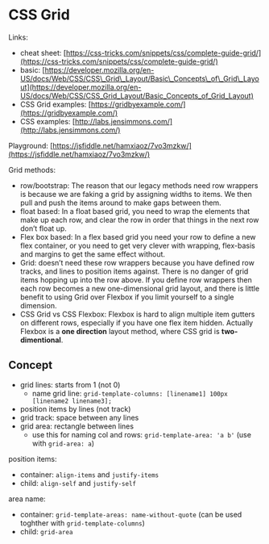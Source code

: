 # CSS Grid

Links:

* cheat sheet: [https://css-tricks.com/snippets/css/complete-guide-grid/](https://css-tricks.com/snippets/css/complete-guide-grid/)
* basic: [https://developer.mozilla.org/en-US/docs/Web/CSS/CSS\_Grid\_Layout/Basic\_Concepts\_of\_Grid\_Layout](https://developer.mozilla.org/en-US/docs/Web/CSS/CSS_Grid_Layout/Basic_Concepts_of_Grid_Layout)
* CSS Grid examples: [https://gridbyexample.com/](https://gridbyexample.com/)
* CSS examples: [http://labs.jensimmons.com/](http://labs.jensimmons.com/)

Playground: [https://jsfiddle.net/hamxiaoz/7vo3mzkw/](https://jsfiddle.net/hamxiaoz/7vo3mzkw/)

Grid methods:

* row/bootstrap: The reason that our legacy methods need row wrappers is because we are faking a grid by assigning widths to items. We then pull and push the items around to make gaps between them.
* float based: In a float based grid, you need to wrap the elements that make up each row, and clear the row in order that things in the next row don’t float up.
* Flex box based: In a flex based grid you need your row to define a new flex container, or you need to get very clever with wrapping, flex-basis and margins to get the same effect without.
* Grid: doesn’t need these row wrappers because you have defined row tracks, and lines to position items against. There is no danger of grid items hopping up into the row above. If you define row wrappers then each row becomes a new one-dimensional grid layout, and there is little benefit to using Grid over Flexbox if you limit yourself to a single dimension.
* CSS Grid vs CSS Flexbox: Flexbox is hard to align multiple item gutters on different rows, especially if you have one flex item hidden. Actually Flexbox is a **one direction** layout method, where CSS grid is **two-dimentional**.

## Concept

* grid lines: starts from 1 \(not 0\)
  * name grid line: `grid-template-columns: [linename1] 100px [linename2 linename3];`
* position items by lines \(not track\)
* grid track: space between any lines
* grid area: rectangle between lines
  * use this for naming col and rows: `grid-template-area: 'a b'` \(use with `grid-area: a`\)

position items:

* container: `align-items` and `justify-items`
* child: `align-self` and `justify-self`

area name:

* container: `grid-template-areas: name-without-quote` \(can be used toghther with `grid-template-columns`\)
* child: `grid-area`

